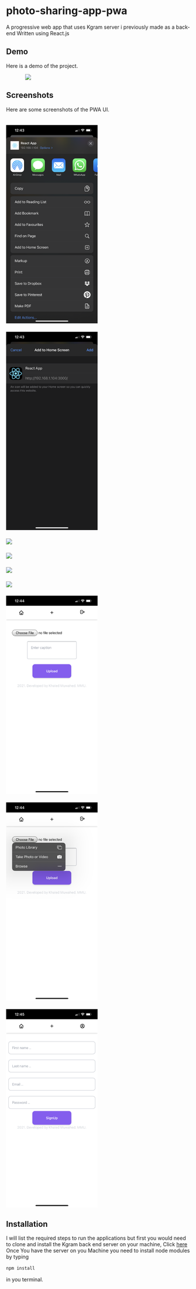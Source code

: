 # photo-sharing-app-pwa
A progressive web app that uses Kgram server i previously made as a back-end
Written using React.js


## Demo

Here is a demo of the project.

<img src="screenshots/ezgif.com-gif-maker.gif" width="400" style="display: block; margin-left: auto; margin-right: auto ">

## Screenshots

Here are some screenshots of the PWA UI.

<img src="screenshots/IMG_3349.PNG" width="250" style="display: inline-block; width: 250px; margin-right: 20px; margin-top: 20px;">  <img src="screenshots/IMG_3350.PNG" width="250" style="display: inline-block; width: 250px; margin-right: 20px; margin-top: 20px;">  <img src="screenshots/IMG_3351.PNG" width="250" style="display: inline-block; width: 250px; margin-right: 20px; margin-top: 20px;">
<img src="screenshots/IMG_3352.PNG" width="250" style="display: inline-block; width: 250px; margin-right: 20px; margin-top: 20px;"> <img src="screenshots/IMG_3353.PNG" width="250" style="display: inline-block; width: 250px; margin-right: 20px; margin-top: 20px;"> <img src="screenshots/IMG_3354.PNG" width="250" style="display: inline-block; width: 250px; margin-right: 20px; margin-top: 20px;">   
<img src="screenshots/IMG_3355.PNG" width="250" style="display: inline-block; width: 250px; margin-right: 20px; margin-top: 20px;"> <img src="screenshots/IMG_3356.PNG" width="250" style="display: inline-block; width: 250px; margin-right: 20px; margin-top: 20px;">  <img src="screenshots/IMG_3357.PNG" width="250" style="display: inline-block; width: 250px; margin-right: 20px; margin-top: 20px;">  


## Installation

I will list the required steps to run the applications but first you would need to clone and install the Kgram back end server on your machine, Click [here](https://github.com/khaled-muwahed/Kgram_server.git)
Once You have the server on you Machine you need to install node modules by typing 
```bash
npm install
``` 
in you terminal.
